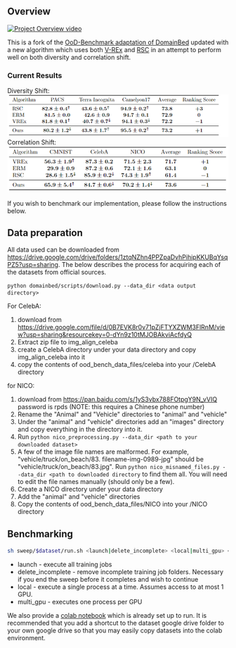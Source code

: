 ## Overview
[![Project Overview video](http://img.youtube.com/vi/5UJ3fXRFhTw/0.jpg)](http://www.youtube.com/watch?v=5UJ3fXRFhTw)

This is a fork of the [OoD-Benchmark adaptation of DomainBed](https://github.com/m-Just/DomainBed) updated with a new 
algorithm which uses both [V-REx](https://arxiv.org/pdf/2003.00688.pdf) and [RSC](https://arxiv.org/pdf/2007.02454.pdf) 
in an attempt to perform well on both diversity and correlation shift.

### Current Results
Diversity Shift: <br/>
![Diversity Shift Results](diversity_shift_results.PNG)<br/>
Correlation Shift:<br/>
![Correlation Shift Results](correlation_shift_results.PNG)<br/>

If you wish to benchmark our implementation, please follow the instructions below.

## Data preparation
All data used can be downloaded from https://drive.google.com/drive/folders/1ztqNZhn4PPZpaDvhPihipKKUBqYsqPZ5?usp=sharing.
The below describes the process for acquiring each of the datasets from official sources.

```
python domainbed/scripts/download.py --data_dir <data output directory>
```

For CelebA: 
1. download from https://drive.google.com/file/d/0B7EVK8r0v71pZjFTYXZWM3FlRnM/view?usp=sharing&resourcekey=0-dYn9z10tMJOBAkviAcfdyQ
2. Extract zip file to img_align_celeba
3. create a CelebA directory under your data directory and copy img_align_celeba into it
4. copy the contents of ood_bench_data_files/celeba into your <data dir>/CelebA directory

for NICO:
1. download from https://pan.baidu.com/s/1yS3vbx788FOtpgY9N_vVIQ password is rpds (NOTE: this requires a Chinese phone number)
2. Rename the "Animal" and "Vehicle" directories to "animal" and "vehicle"
3. Under the "animal" and "vehicle" directories add an "images" directory and copy everything in the directory into it. 
4. Run ```python nico_preprocessing.py --data_dir <path to your downloaded dataset>```
5. A few of the image file names are malformed. For example, "vehicle/truck/on_beach/83. filename-img-0989-jpg" should 
be "vehicle/truck/on_beach/83.jpg". Run ```python nico_misnamed_files.py --data_dir <path to downloaded directory``` 
to find them all. You will need to edit the file names manually (should only be a few).
6. Create a NICO directory under your data directory
7. Add the "animal" and "vehicle" directories 
8. Copy the contents of ood_bench_data_files/NICO into your <data dir>/NICO directory

## Benchmarking
```sh
sh sweep/$dataset/run.sh <launch|delete_incomplete> <local|multi_gpu> <path to datasets>
```
* launch - execute all training jobs
* delete_incomplete - remove incomplete training job folders. Necessary if you end the sweep before it completes and 
wish to continue
* local - execute a single process at a time. Assumes access to at most 1 GPU.
* multi_gpu - executes one process per GPU

We also provide a [colab notebook](https://github.com/ChayneThrash/DomainBed/blob/main/DomainBedTesting.ipynb) which is 
already set up to run. It is recommended that you add a shortcut to the dataset google drive folder to your own google 
drive so that you may easily copy datasets into the colab environment.